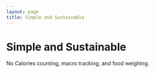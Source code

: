 ```yaml
---
layout: page
title: Simple and Sustainable
---
```


# Simple and Sustainable
No Calories counting, macro tracking, and food weighing.
<br>
